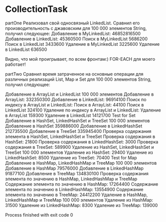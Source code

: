 # CollectionTask

partOne
Реализовал свой односвязный LinkedList. Сравнил его производительность с джавовским для 100 000 элементов String, получил следующее:
Добавление в MyLinkedList:
46852816500
Добавление в LinkedList:
45360500
Поиск в MyLinkedList
5686200
Поиск в LinkedList
3433600
Удаление в MyLinkedList
3225600
Удаление в LinkedList
636500

Видно, что мой проигрывает, по всем фронтам:) FOR-EACH для моего работает!

partTwo
Сравнил время затраченное на основные операции для различных реализаций List, Map и Set для 100 000 элементов String, получил следующее:

Добавление в ArrayList и LinkedList 100 000 элементов
Добавление в ArrayList:
332350300
Добавление в LinkedList:
96914100
Поиск по индексу в ArrayList и LinkedList:
Поиск в ArrayList:
44100
Поиск в LinkedList
324100
Удаление по индексу в ArrayList и LinkedList:
Удаление в ArrayList
159300
Удаление в LinkedList
14121700
Test for Set
Добавление в HashSet, LinkedHashSet и TreeSet 100 000 элементов
Добавление в HashSet
359886000
Добавление в LinkedHashSet
212735500
Добавление в TreeSet
335945400
Проверка содержания элемента в HashSet, LinkedHashSet и TreeSet
Проверка содержания в HashSet:
21800
Проверка содержания в LinkedHashSet:
3000
Проверка содержания в TreeSet:
589900
Удаление из HashSet, LinkedHashSet и TreeSet 100 000 элементов
Удаление из HashSet:
29400
Удаление из LinkedHashSet:
8500
Удаление из TreeSet:
70400
Test for Map
Добавление в HashMap, LinkedHashMap и TreeMap 100 000 элементов
Добавление в HashMap
79576000
Добавление в LinkedHashMap
91877100
Добавление в TreeMap
134830100
Проверка содержания элемента по значению в HashMap, LinkedHashMap и TreeMap
Содержание элемента по значению в HashMap:
17264400
Содержание элемента по значению в LinkedHashMap:
13554900
Содержание элемента по значению в TreeMap:
24412200
Удаление в HashMap, LinkedHashMap и TreeMap 100 000 элементов
Удаление из HashMap:
31500
Удаление из LinkedHashMap:
8300
Удаление из TreeMap:
139000


Process finished with exit code 0
